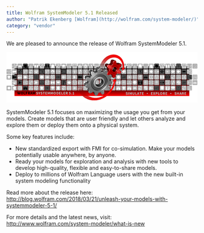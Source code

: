 ```yaml
---
title: Wolfram SystemModeler 5.1 Released
author: "Patrik Ekenberg [Wolfram](http://wolfram.com/system-modeler/)"
category: "vendor"
---
```


We are pleased to announce the release of Wolfram SystemModeler 5.1.

![SystemModeler 5.1 Banner](systemmodeler-51.png "Unleash Your Models with SystemModeler 5.1")

SystemModeler 5.1 focuses on maximizing the usage you get from your models. Create models that are user friendly and let others analyze and explore them or deploy them onto a physical system.

Some key features include:
- New standardized export with FMI for co-simulation. Make your models potentially usable anywhere, by anyone.
- Ready your models for exploration and analysis with new tools to develop high-quality, flexible and easy-to-share models.
- Deploy to millions of Wolfram Language users with the new built-in system modeling functionality

Read more about the release here:
http://blog.wolfram.com/2018/03/21/unleash-your-models-with-systemmodeler-5-1/

For more details and the latest news, visit:
http://www.wolfram.com/system-modeler/what-is-new